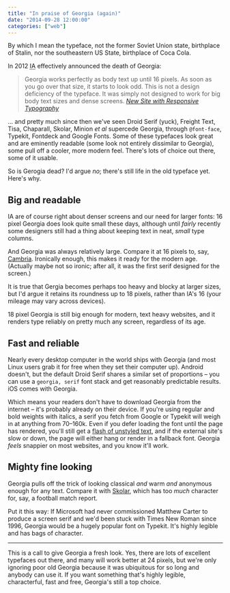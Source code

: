 ```yaml
---
title: "In praise of Georgia (again)"
date: "2014-09-28 12:00:00"
categories: ["web"]
---
```



By which I mean the typeface, not the former Soviet Union state, birthplace of Stalin, nor the southeastern US State, birthplace of Coca Cola.

In 2012 <abbr title="Information Architects">IA</abbr> effectively announced the death of Georgia:

> Georgia works perfectly as body text up until 16 pixels. As soon as you go over that size, it starts to look odd. This is not a design deficiency of the typeface. It was simply not designed to work for big body text sizes and dense screens. <cite><a href="https://ia.net/blog/responsive-typography/">New Site with Responsive Typography</a></cite>

&hellip; and pretty much since then we've seen Droid Serif (yuck), Freight Text, Tisa, Chaparall, Skolar, Minion <i>et al</i> supercede Georgia, through `@font-face`, Typekit, Fontdeck and Google  Fonts. Some of these typefaces look great and are eminently readable (some look not entirely dissimilar to Georgia), some pull off a cooler, more modern feel. There's lots of choice out there, some of it usable.

So is Gerogia dead? I'd argue _no_; there's still life in the old typeface yet. Here's why.

## Big and readable

IA are of course right about denser screens and our need for larger fonts: 16 pixel Georgia does look quite small these days, although until _fairly_ recently some designers still had a thing about keeping text in neat, _small_ type columns.

And Georgia was always relatively large. Compare it at 16 pixels to, say, <a href="https://en.wikipedia.org/wiki/Cambria_%28typeface%29">Cambria</a>. Ironically enough, this makes it ready for the modern age. (Actually maybe not so ironic; after all, it was the first serif designed for the screen.)

It is true that Gergia becomes perhaps too heavy and blocky at larger sizes, but I'd argue it retains its roundness up to 18 pixels, rather than IA's 16 (your mileage may vary across devices).

18 pixel Georgia is still big enough for modern, text heavy websites, and it renders type reliably on pretty much any screen, regardless of its age.

## Fast and reliable

Nearly every desktop computer in the world ships with Georgia (and most Linux users grab it for free when they set their computer up). Android doesn't, but the default Droid Serif shares a similar set of proportions &#8211; you can use a `georgia, serif` font stack and get reasonably predictable results. iOS comes with Georgia.

Which means your readers don't have to download Georgia from the internet &#8211; it's probably already on their device. If you're using regular and bold weights with italics, a serif you fetch from Google or Typekit will weigh in at anything from 70&#8211;160k. Even if you  defer loading the font until the page has rendered, you'll still get a <a href="https://help.typekit.com/customer/portal/articles/6852-controlling-the-flash-of-unstyled-text-or-fout-using-font-events">flash of unstyled text</a>, and if the external site's slow or down, the page will either hang or render in a fallback font. Georgia _feels_ snappier on most websites, and you know it'll work.

## Mighty fine looking

Georgia pulls off the trick of looking classical _and_ warm _and_ anonymous enough for any text. Compare it with <a href="https://typekit.com/fonts/skolar-web">Skolar</a>, which has too _much_ character for, say, a football match report.

Put it this way: If Microsoft had never commissioned Matthew Carter to produce a screen serif and we'd been stuck with Times New Roman since 1996, Georgia would be a hugely popular font on Typekit. It's highly legible and has bags of character.

<hr>

This is a call to give Georgia a fresh look. Yes, there are lots of excellent typefaces out there, and many will work better at 24 pixels, but we're only ignoring poor old Georgia because it was ubiquitous for so long and anybody can use it. If you want something that's highly legible, characterful, fast and free, Georgia's still a top choice.
